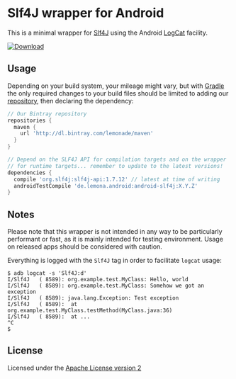Slf4J wrapper for Android
=========================

This is a minimal wrapper for [Slf4J](http://www.slf4j.org/) using the Android
[LogCat](http://developer.android.com/reference/android/util/Log.html) facility.

[![Download](https://api.bintray.com/packages/lemonade/maven/android-slf4j/images/download.svg) ](https://bintray.com/lemonade/maven/android-slf4j/_latestVersion)

Usage
-----

Depending on your build system, your mileage might vary, but with
[Gradle](https://gradle.org/) the only required changes to your build files
should be limited to adding our [repository](https://bintray.com/lemonade/maven),
then declaring the dependency:

```groovy
// Our Bintray repository
repositories {
  maven {
    url 'http://dl.bintray.com/lemonade/maven'
  }
}

// Depend on the SLF4J API for compilation targets and on the wrapper
// for runtime targets... remember to update to the latest versions!
dependencies {
  compile 'org.slf4j:slf4j-api:1.7.12' // latest at time of writing
  androidTestCompile 'de.lemona.android:android-slf4j:X.Y.Z'
}
```


Notes
-----

Please note that this wrapper is not intended in any way to be particularly
performant or fast, as it is mainly intended for testing environment. Usage on
released apps should be considered with caution.

Everything is logged with the `Slf4J` tag in order to facilitate `logcat` usage:

```console
$ adb logcat -s 'Slf4J:d'
I/Slf4J   ( 8589): org.example.test.MyClass: Hello, world
I/Slf4J   ( 8589): org.example.test.MyClass: Somehow we got an exception
I/Slf4J   ( 8589): java.lang.Exception: Test exception
I/Slf4J   ( 8589):  at org.example.test.MyClass.testMethod(MyClass.java:36)
I/Slf4J   ( 8589):  at ...
^C
$
```


License
-------

Licensed under the [Apache License version 2](LICENSE.md)
